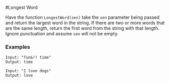 #Longest Word

Have the function `LongestWord(sen)` take the `sen` parameter being passed and return the largest word in the string. If there are two or more words that are the same length, return the first word from the string with that length. Ignore punctuation and assume `sen` will not be empty.

### Examples
    Input: "fun&!! time"
    Output: time

    Input: "I love dogs"
    Output: love